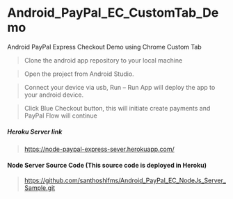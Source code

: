 # Android_PayPal_EC_CustomTab_Demo
Android PayPal Express Checkout Demo using Chrome Custom Tab

>Clone the android app repository to your local machine 

>Open the project from Android Studio.

>Connect your device via usb, Run – Run App will deploy the app to your android device.

>Click Blue Checkout button, this will initiate create payments and PayPal Flow will continue 

##### Heroku Server link 

>https://node-paypal-express-sever.herokuapp.com/

#### Node Server Source Code (This source code is deployed in Heroku) 

>https://github.com/santhoshlfms/Android_PayPal_EC_NodeJs_Server_Sample.git
